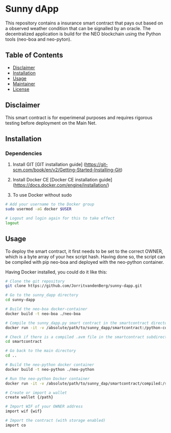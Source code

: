 # Sunny dApp
This repository contains a insurance smart contract that pays out based on a observed weather condition that can be signalled by an oracle. The decentralized application is build for the NEO blockchain using the Python tools (neo-boa and neo-pyton).

## Table of Contents

- [Disclaimer](#disclaimer)
- [Installation](#installation)
- [Usage](#usage)
- [Maintainer](#maintainer)
- [License](#license)

## Disclaimer
This smart contract is for experimenal purposes and requires rigorous testing before deployment on the Main Net.

## Installation

### Dependencies

1. Install GIT 
[GIT installation guide] (https://git-scm.com/book/en/v2/Getting-Started-Installing-Git)

2. Install Docker CE
[Docker CE installation guide] (https://docs.docker.com/engine/installation/)

3. To use Docker without sudo

``` bash
# Add your username to the Docker group
sudo usermod -aG docker $USER

# Logout and login again for this to take effect
logout
 ```

## Usage
To deploy the smart contract, it first needs to be set to the correct OWNER, which is a byte array of your hex script hash. Having done so, the script can be compiled with pip neo-boa and deployed with the neo-python container.

Having Docker installed, you could do it like this:

``` bash
# Clone the git repository
git clone https://github.com/JorritvandenBerg/sunny-dapp.git

# Go to the sunny_dapp directory
cd sunny-dapp

# Build the neo-boa docker-container
docker build -t neo-boa ./neo-boa

# Compile the sunny_dapp.py smart contract in the smartcontract directory
docker run -it -v /absolute/path/to/sunny_dapp/smartcontract:/python-contracts -v /absolute/path/to/sunny_dapp/smartcontract/compiled:/compiled-contracts neo-boa

# Check if there is a compiled .avm file in the smartcontract subdirectory
cd smartcontract

# Go back to the main directory
cd ..

# Build the neo-python docker container
docker build -t neo-python ./neo-python

# Run the neo-python Docker container
docker run -it -v /absolute/path/to/sunny_dap/smartcontract/compiled:/smartcontract neo-python

# Create or import a wallet
create wallet {/path}

# Import WIF of your OWNER address
import wif {wif}

# Import the contract (with storage enabled)
import co